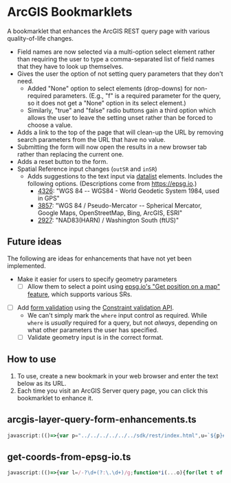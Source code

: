 # ArcGIS Bookmarklets

<!-- 🚨⚠ WARNING: DO NOT EDIT THE README.md FILE. MAKE ALL CHANGES TO README.template.md, as README.md will be overwritten by an automated process. -->

A bookmarklet that enhances the ArcGIS REST query page with various quality-of-life changes.

* Field names are now selected via a multi-option select element rather than requiring the user to type a comma-separated list of field names that they have to look up themselves.
* Gives the user the option of not setting query parameters that they don't need.
  * Added "None" option to select elements (drop-downs) for non-required parameters. (E.g., "f" is a required parameter for the query, so it does not get a "None" option in its select element.)
  * Similarly, "true" and "false" radio buttons gain a third option which allows the user to leave the setting unset rather than be forced to choose a value.
* Adds a link to the top of the page that will clean-up the URL by removing search parameters from the URL that have no value.
* Submitting the form will now open the results in a new browser tab rather than replacing the current one.
* Adds a reset button to the form.
* Spatial Reference input changes (`outSR` and `inSR`)
  * Adds suggestions to the text input via [datalist](https://developer.mozilla.org/en-US/docs/Web/HTML/Element/datalist) elements. Includes the following options. (Descriptions come from <https://epsg.io>.)
    * [4326]: "WGS 84 -- WGS84 - World Geodetic System 1984, used in GPS"
    * [3857]: "WGS 84 / Pseudo-Mercator -- Spherical Mercator, Google Maps, OpenStreetMap, Bing, ArcGIS, ESRI"
    * [2927]: "NAD83(HARN) / Washington South (ftUS)"

## Future ideas

The following are ideas for enhancements that have not yet been implemented.

* Make it easier for users to specify geometry parameters
  * [ ] Allow them to select a point using [epsg.io's "Get position on a map" feature](https://epsg.io/map#srs=2927), which supports various SRs.
* [ ] Add [form validation](https://developer.mozilla.org/en-US/docs/Learn/Forms/Form_validation#validating_forms_using_javascript) using the [Constraint validation API](https://developer.mozilla.org/en-US/docs/Web/API/Constraint_validation).
  * We can't simply mark the `where` input control as required. While `where` is *usually* required for a query, but not *always*, depending on what other parameters the user has specified.
  * [ ] Validate geometry input is in the correct format.

[4326]:https://epsg.io/4326
[2927]:https://epsg.io/2927
[3857]:https://epsg.io/3857

## How to use

1. To use, create a new bookmark in your web browser and enter the text below as its URL.
2. Each time you visit an ArcGIS Server query page, you can click this bookmarklet to enhance it.

<!-- The bookmarklet URLs will be written below -->

## arcgis-layer-query-form-enhancements.ts

```javascript
javascript:(()=>{var p="../../../../../../sdk/rest/index.html",u=`${p}#/Query_Map_Service_Layer/02ss0000000r000000/`,c=null,f=new Map([[2927,"NAD83(HARN) / Washington South (ftUS)"],[4326,"WGS 84 \u2013 WGS84 - World Geodetic System 1984, used in GPS"],[3857,"WGS 84 / Pseudo-Mercator \u2013 Spherical Mercator, Google Maps, OpenStreetMap, Bing, ArcGIS, ESRI"]]);function h(n=f){let e=document.createElement("datalist");e.id="srdatalist";let t=document.createDocumentFragment();for(let[o,r]of n){let a=document.createElement("option");a.value=o.toString(),a.text=a.label=`${o}: ${r}`,t.appendChild(a)}return e.appendChild(t),e}function y(n,e,t=["inSR","outSR"]){let o=t.map(s=>`input[type=text][name='${s}']`).join(","),r=n.querySelectorAll(o);e||(e=h(),n.appendChild(e));let a=typeof e=="string"?e:e.id;for(let s of r)s.setAttribute("list",a)}function m(n,e){console.group(`scroll to span with ${e}`);try{let t=n.querySelectorAll("td:first-child>span.usertext");console.debug("matching spans",t);let o=Array.from(t).filter(r=>r.textContent===e);console.debug(`matching spans with ${e}`,o),o.length>0&&o[0].parentElement?.scrollIntoView()}catch(t){throw console.error(t),t}finally{console.groupEnd()}}function E(n){console.group("get help for param");try{let e=this.dataset.param;e?(!c||c.closed?(c=open(this.href,this.target),c?.addEventListener("load",function(t){this.setTimeout(()=>m(this.document,e),1e3)},{passive:!0,capture:!1})):(m(c.document,e),c.focus()),n.preventDefault()):console.warn("could not access paramName")}catch(e){throw console.error(e),e}finally{console.groupEnd()}}function g(n){let e=n.querySelectorAll("label[for]"),t="\u2753";function o(s){let d=s.htmlFor||s.dataset.htmlFor,i=document.createElement("a");i.href=u,i.target="help",i.dataset.param=d,i.text=t,s.append(i),i.addEventListener("click",E)}let r="td>label:first-child>input[type=radio][name]",a=Array.from(n.querySelectorAll(r),s=>{let d=s.name,i=s.parentElement?.parentElement?.previousElementSibling;return i.dataset.htmlFor=d,i});for(let s of a)o(s);e.forEach(o)}function L(n=document.forms[0]){console.group("add 'none' option to selects");let e=["f"].map(r=>`[name='${r}']`).join(","),t=n.querySelectorAll(`select:not(${e})`),o="Unset";console.log("selects",t);for(let r of t){let a=document.createElement("option");a.value="",a.label=o,a.textContent=o,a.defaultSelected=!0,r.appendChild(a),console.log("option added",a)}console.groupEnd()}function T(n=document.forms[0]){let e=Array.from(n.querySelectorAll("input[type=radio][value='false']")).filter(t=>!t.nextElementSibling);if(!!e)for(let t of e){let o=document.createElement("input");o.type="radio",o.value="",o.name=t.name,o.defaultChecked=t.defaultChecked;let r=document.createElement("label");if(r.append(o,document.createTextNode("Unset")),t.parentElement&&t.parentElement.parentElement)t.parentElement.parentElement.append(r);else throw new ReferenceError("expected parent elements not found")}}async function S(){let n=/^.+\/(?:(?:Map)|(?:Feature))Server\/(?<layerId>\d+)\b/i,e=location.href.match(n);if(!e)throw new Error("Invalid map service URL format.");let t=new URL(e[0]),o=e.groups.layerId,r=sessionStorage.getItem(o);return r||(t.searchParams.set("f","json"),r=await(await fetch(t.toString())).text(),sessionStorage.setItem(o,r)),JSON.parse(r)}function F(n){let e=/^esriFieldType/i;return n.replace(e,"")}function*I(n){for(let e of n){if(e.type==="esriFieldTypeGeometry")continue;let t=document.createElement("option");t.value=e.name,t.classList.add(e.type);let o=F(e.type);e.alias&&e.alias!==e.name?t.label=`${e.alias} (${e.name}) (${o})`:t.label=`${e.name} (${o})`,t.text=t.label,yield t}}function b(...n){let e=document.createElement("select");return e.id="outFieldsSelect",e.multiple=!0,e.append(...I(n)),e}function w(n,...e){let t=n.querySelectorAll("input[type=text][name$='Fields'],input[type=text][name$='FieldsForStatistics']");if(!!t)for(let o of t){o.type="hidden";let r=b(...e);o.parentElement.append(r),r.addEventListener("change",function(a){let s=Array.from(this.selectedOptions,d=>d.value).join(",");o.value=s})}}function M(n){let e=new URL(location.href),t=Array.from(e.searchParams.entries()).filter(([r,a])=>a!==""&&a!=="false"&&a!=="esriDefault"),o=new URLSearchParams;for(let[r,a]of t)o.append(r,a);e=new URL(e.href.replace(/\?.+$/,"")),e.search=o.toString(),history.replaceState(null,"",e),n.preventDefault()}function H(n){let e=document.createElement("a");e.href="#",e.text="Cleanup URL",e.addEventListener("click",M);let t=document.createElement("p");t.append(e),n.prepend(t)}function v(n){function e(){let t=n.querySelector("button[type=reset],input[type=reset]");t||(t=document.createElement("button"),t.type="reset",t.innerText="Reset",n.querySelector("[type=submit]").parentElement.appendChild(t))}e(),n.addEventListener("submit",function(t){let o=t.submitter,r=/(?:(?:GET)|(?:POST))/gi,a=o?.getAttribute("value")?.match(r);this.method=a?a[0].toLowerCase():"",this.target="_blank"})}function x(n){let e=/(?<start>\d+)(?:,\s*(?<end>\d+))?/,t=n.querySelector("input[name='time']");return t&&(t.pattern=e.source),t}var l=document.forms[0];l.dataset.enhanced||(l.where.placeholder='Use "1=1" to query all records.',y(l),g(l),console.debug("form",l),H(l),L(l),T(l),v(l),x(l),S().then(n=>{if(!n.fields)throw new TypeError("Expected an layer to have an array of fields.");w(l,...n.fields)}),l.dataset.enhanced="true");})();
```

## get-coords-from-epsg-io.ts

```javascript
javascript:(()=>{var l=/-?\d+(?:\.\d+)/g;function*i(...o){for(let t of o){let n=t.querySelector(".caption")?.textContent?.replace(/:$/,"")||null,r=[...t.childNodes].filter(e=>e instanceof Text||e instanceof HTMLSpanElement).map(e=>{let a=e.textContent?.matchAll(l);if(!a)return null;let c=new Array;for(let s of a)c.push(s);return c.flat()}).filter(e=>!!e).map(e=>e?.map(parseFloat)).flat();r.length&&n&&(yield[n,r])}}function p(){let o=document.body.querySelectorAll("#mini-map ~ p");if(!o)throw new TypeError("No elements matching the specified selector were found.");let t={};for(let[n,r]of i(...o))t[n]=r;return t}var f=p();console.log(f);})();
```
